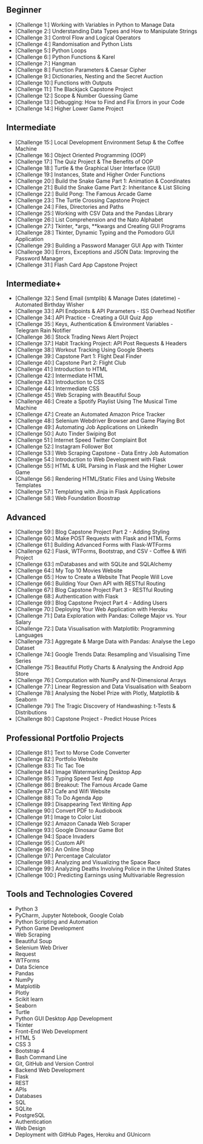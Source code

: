 ## Beginner 
- [Challenge 1:] Working with Variables in Python to Manage Data
- [Challenge 2:] Understanding Data Types and How to Manipulate Strings
- [Challenge 3:] Control Flow and Logical Operators
- [Challenge 4:] Randomisation and Python Lists
- [Challenge 5:] Python Loops
- [Challenge 6:] Python Functions & Karel
- [Challenge 7:] Hangman
- [Challenge 8:] Function Parameters & Caesar Cipher
- [Challenge 9:] Dictionaries, Nesting and the Secret Auction
- [Challenge 10:] Functions with Outputs
- [Challenge 11:] The Blackjack Capstone Project
- [Challenge 12:] Scope & Number Guessing Game
- [Challenge 13:] Debugging: How to Find and Fix Errors in your Code
- [Challenge 14:] Higher Lower Game Project

## Intermediate
- [Challenge 15:] Local Development Environment Setup & the Coffee Machine
- [Challenge 16:] Object Oriented Programming (OOP)
- [Challenge 17:] The Quiz Project & The Benefits of OOP
- [Challenge 18:] Turtle & the Graphical User Interface (GUI)
- [Challenge 19:] Instances, State and Higher Order Functions
- [Challenge 20:] Build the Snake Game Part 1: Animation & Coordinates
- [Challenge 21:] Build the Snake Game Part 2: Inheritance & List Slicing
- [Challenge 22:] Build Pong: The Famous Arcade Game
- [Challenge 23:] The Turtle Crossing Capstone Project
- [Challenge 24:] Files, Directories and Paths
- [Challenge 25:] Working with CSV Data and the Pandas Library
- [Challenge 26:] List Comprehension and the Nato Alphabet
- [Challenge 27:] Tkinter, *args, **kwargs and Creating GUI Programs
- [Challenge 28:] Tkinter, Dynamic Typing and the Pomodoro GUI Application
- [Challenge 29:] Building a Password Manager GUI App with Tkinter
- [Challenge 30:] Errors, Exceptions and JSON Data: Improving the Password Manager
- [Challenge 31:] Flash Card App Capstone Project

## Intermediate+
- [Challenge 32:] Send Email (smtplib) & Manage Dates (datetime) - Automated Birthday Wisher
- [Challenge 33:] API Endpoints & API Parameters - ISS Overhead Notifier
- [Challenge 34:] API Practice - Creating a GUI Quiz App
- [Challenge 35:] Keys, Authentication & Environment Variables - Telegram Rain Notifier
- [Challenge 36:] Stock Trading News Alert Project
- [Challenge 37:] Habit Tracking Project: API Post Requests & Headers
- [Challenge 38:] Workout Tracking Using Google Sheets
- [Challenge 39:] Capstone Part 1: Flight Deal Finder
- [Challenge 40:] Capstone Part 2: Flight Club
- [Challenge 41:] Introduction to HTML
- [Challenge 42:] Intermediate HTML
- [Challenge 43:] Introduction to CSS
- [Challenge 44:] Intermediate CSS
- [Challenge 45:] Web Scraping with Beautiful Soup
- [Challenge 46:] Create a Spotify Playlist Using The Musical Time Machine
- [Challenge 47:] Create an Automated Amazon Price Tracker
- [Challenge 48:] Selenium Webdriver Browser and Game Playing Bot
- [Challenge 49:] Automating Job Applications on LinkedIn
- [Challenge 50:] Auto Tinder Swiping Bot
- [Challenge 51:] Internet Speed Twitter Complaint Bot
- [Challenge 52:] Instagram Follower Bot
- [Challenge 53:] Web Scraping Capstone - Data Entry Job Automation
- [Challenge 54:] Introduction to Web Development with Flask
- [Challenge 55:] HTML & URL Parsing in Flask and the Higher Lower Game
- [Challenge 56:] Rendering HTML/Static Files and Using Website Templates
- [Challenge 57:] Templating with Jinja in Flask Applications
- [Challenge 58:] Web Foundation Boostrap

## Advanced
- [Challenge 59:] Blog Capstone Project Part 2 - Adding Styling
- [Challenge 60:] Make POST Requests with Flask and HTML Forms
- [Challenge 61:] Building Advanced Forms with Flask-WTForms
- [Challenge 62:] Flask, WTForms, Bootstrap, and CSV - Coffee & Wifi Project
- [Challenge 63:] mDatabases and with SQLite and SQLAlchemy
- [Challenge 64:] My Top 10 Movies Website
- [Challenge 65:] How to Create a Website That People Will Love
- [Challenge 66:] Building Your Own API with RESTful Routing
- [Challenge 67:] Blog Capstone Project Part 3 - RESTful Routing
- [Challenge 68:] Authentication with Flask
- [Challenge 69:] Blog Capstone Project Part 4 - Adding Users
- [Challenge 70:] Deploying Your Web Application with Heroku
- [Challenge 71:] Data Exploration with Pandas: College Major vs. Your Salary
- [Challenge 72:] Data Visualisation with Matplotlib: Programming Languages
- [Challenge 73:] Aggregate & Marge Data with Pandas: Analyse the Lego Dataset
- [Challenge 74:] Google Trends Data: Resampling and Visualising Time Series
- [Challenge 75:] Beautiful Plotly Charts & Analysing the Android App Store
- [Challenge 76:] Computation with NumPy and N-Dimensional Arrays
- [Challenge 77:] Linear Regression and Data Visualisation with Seaborn
- [Challenge 78:] Analysing the Nobel Prize with Plotly, Matplotlib & Seaborn
- [Challenge 79:] The Tragic Discovery of Handwashing: t-Tests & Distributions
- [Challenge 80:] Capstone Project - Predict House Prices

## Professional Portfolio Projects
- [Challenge 81:] Text to Morse Code Converter
- [Challenge 82:] Portfolio Website
- [Challenge 83:] Tic Tac Toe
- [Challenge 84:] Image Watermarking Desktop App
- [Challenge 85:] Typing Speed Test App
- [Challenge 86:] Breakout: The Famous Arcade Game
- [Challenge 87:] Cafe and Wifi Website
- [Challenge 88:] To Do Agenda App
- [Challenge 89:] Disappearing Text Writing App
- [Challenge 90:] Convert PDF to Audiobook
- [Challenge 91:] Image to Color List
- [Challenge 92:] Amazon Canada Web Scraper
- [Challenge 93:] Google Dinosaur Game Bot
- [Challenge 94:] Space Invaders
- [Challenge 95:] Custom API
- [Challenge 96:] An Online Shop
- [Challenge 97:] Percentage Calculator
- [Challenge 98:] Analyzing and Visualizing the Space Race
- [Challenge 99:] Analyzing Deaths Involving Police in the United States
- [Challenge 100:] Predicting Earnings using Multivariable Regression

## Tools and Technologies Covered
- Python 3
- PyCharm, Jupyter Notebook, Google Colab
- Python Scripting and Automation
- Python Game Development
- Web Scraping
- Beautiful Soup
- Selenium Web Driver
- Request
- WTForms
- Data Science
- Pandas
- NumPy
- Matplotlib
- Plotly
- Scikit learn
- Seaborn
- Turtle
- Python GUI Desktop App Development
- Tkinter
- Front-End Web Development
- HTML 5
- CSS 3
- Bootstrap 4
- Bash Command Line
- Git, GitHub and Version Control
- Backend Web Development
- Flask
- REST
- APIs
- Databases
- SQL
- SQLite
- PostgreSQL
- Authentication
- Web Design
- Deployment with GitHub Pages, Heroku and GUnicorn
